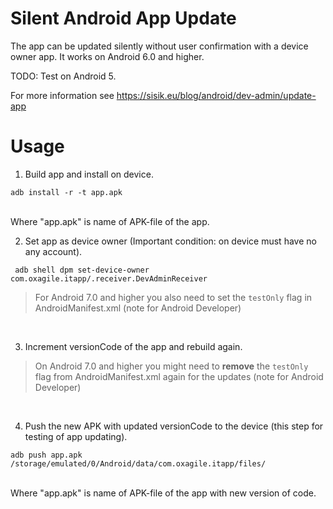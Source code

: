 # Silent Android App Update

The app can be updated silently without user confirmation with a device owner app. 
It works on Android 6.0 and higher. 

TODO: Test on Android 5.

For more information see 
https://sisik.eu/blog/android/dev-admin/update-app

# Usage
1. Build app and install on device.
```
adb install -r -t app.apk
```
<br>
Where "app.apk" is name of APK-file of the app.
<br>

2. Set app as device owner (Important condition: on device must have no any account).
```shell
 adb shell dpm set-device-owner com.oxagile.itapp/.receiver.DevAdminReceiver
```
>For Android 7.0 and higher you also need to set the `testOnly` flag in AndroidManifest.xml (note for Android Developer)
<br>

3. Increment versionCode of the app and rebuild again.
>On Android 7.0 and higher you might need to **remove** the `testOnly` flag from AndroidManifest.xml again for the updates 
>(note for Android Developer)
<br>

4. Push the new APK with updated versionCode to the device (this step for testing of app updating).
```
adb push app.apk /storage/emulated/0/Android/data/com.oxagile.itapp/files/
```
<br>
Where "app.apk" is name of APK-file of the app with new version of code.
<br>


